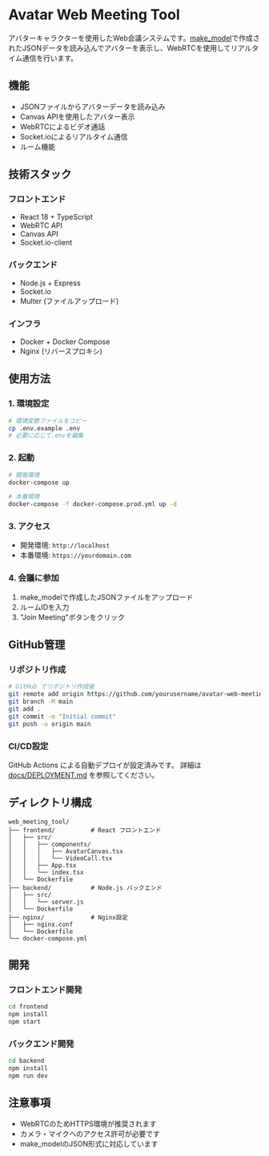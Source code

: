 # Avatar Web Meeting Tool

アバターキャラクターを使用したWeb会議システムです。[make_model](https://github.com/Seiryu1996/make_model)で作成されたJSONデータを読み込んでアバターを表示し、WebRTCを使用してリアルタイム通信を行います。

## 機能

- JSONファイルからアバターデータを読み込み
- Canvas APIを使用したアバター表示
- WebRTCによるビデオ通話
- Socket.ioによるリアルタイム通信
- ルーム機能

## 技術スタック

### フロントエンド
- React 18 + TypeScript
- WebRTC API
- Canvas API
- Socket.io-client

### バックエンド
- Node.js + Express
- Socket.io
- Multer (ファイルアップロード)

### インフラ
- Docker + Docker Compose
- Nginx (リバースプロキシ)

## 使用方法

### 1. 環境設定

```bash
# 環境変数ファイルをコピー
cp .env.example .env
# 必要に応じて.envを編集
```

### 2. 起動

```bash
# 開発環境
docker-compose up

# 本番環境
docker-compose -f docker-compose.prod.yml up -d
```

### 3. アクセス

- 開発環境: `http://localhost`
- 本番環境: `https://yourdomain.com`

### 4. 会議に参加

1. make_modelで作成したJSONファイルをアップロード
2. ルームIDを入力
3. "Join Meeting"ボタンをクリック

## GitHub管理

### リポジトリ作成

```bash
# GitHub でリポジトリ作成後
git remote add origin https://github.com/yourusername/avatar-web-meeting.git
git branch -M main
git add .
git commit -m "Initial commit"
git push -u origin main
```

### CI/CD設定

GitHub Actions による自動デプロイが設定済みです。
詳細は [docs/DEPLOYMENT.md](docs/DEPLOYMENT.md) を参照してください。

## ディレクトリ構成

```
web_meeting_tool/
├── frontend/          # React フロントエンド
│   ├── src/
│   │   ├── components/
│   │   │   ├── AvatarCanvas.tsx
│   │   │   └── VideoCall.tsx
│   │   ├── App.tsx
│   │   └── index.tsx
│   └── Dockerfile
├── backend/           # Node.js バックエンド
│   ├── src/
│   │   └── server.js
│   └── Dockerfile
├── nginx/             # Nginx設定
│   ├── nginx.conf
│   └── Dockerfile
└── docker-compose.yml
```

## 開発

### フロントエンド開発

```bash
cd frontend
npm install
npm start
```

### バックエンド開発

```bash
cd backend
npm install
npm run dev
```

## 注意事項

- WebRTCのためHTTPS環境が推奨されます
- カメラ・マイクへのアクセス許可が必要です
- make_modelのJSON形式に対応しています